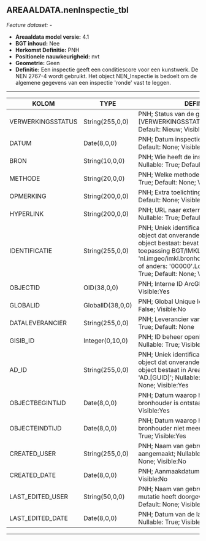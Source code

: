 ## AREAALDATA.nenInspectie_tbl

*Feature dataset: -*

* __Areaaldata model versie:__ 4.1
* __BGT inhoud:__ Nee
* __Herkomst Definitie:__ PNH
* __Positionele nauwkeurigheid:__ nvt
* __Geometrie:__ Geen
* __Definitie:__ Een inspectie geeft een conditiescore voor een kunstwerk. De NEN 2767-4 wordt gebruikt. Het object NEN_Inspectie is bedoelt om de algemene gegevens van een inspectie 'ronde' vast te leggen.

***

|KOLOM                               |TYPE              |DEFINITIE|
|------                              |----              |-----    |
|VERWERKINGSSTATUS                   |String(255,0,0)   |PNH; Status van de gegevens; keuzelijst [VERWERKINGSSTATUS]; Nullable: False; Default: Nieuw; Visible:Yes|
|DATUM                               |Date(8,0,0)       |PNH; Datum inspectie; Nullable: True; Default: None; Visible:No|
|BRON                                |String(10,0,0)    |PNH; Wie heeft de inspectie uitgevoerd; Nullable: True; Default: None; Visible:No|
|METHODE                             |String(20,0,0)    |PNH; Welke methode is gebruikt; Nullable: True; Default: None; Visible:No|
|OPMERKING                           |String(200,0,0)   |PNH; Extra toelichting; Nullable: True; Default: None; Visible:No|
|HYPERLINK                           |String(200,0,0)   |PNH; URL naar extern document; Nullable: True; Default: None; Visible:No|
|IDENTIFICATIE                       |String(255,0,0)   |PNH; Uniek identificatienummer voor het object dat onveranderlijk is zolang het object bestaat: bevat indien van toepassing BGT/IMKL ID in format 'nl.imgeo/imkl.bronhouderscode.LokaalID' of anders: '00000'.LokaalID; Nullable: True; Default: None; Visible:No|
|OBJECTID                            |OID(38,0,0)       |PNH; Interne ID ArcGIS; Nullable: False; Visible:Yes|
|GLOBALID                            |GlobalID(38,0,0)  |PNH; Global Unique Identifier; Nullable: False; Visible:No|
|DATALEVERANCIER                     |String(255,0,0)   |PNH; Leverancier van de data; Nullable: True; Default: None|
|GISIB_ID                            |Integer(0,10,0)   |PNH; ID beheer openbare ruimte (GISIB); Nullable: True; Visible:No|
|AD_ID                               |String(255,0,0)   |PNH; Uniek identificatienummer voor het object dat onveranderlijk is zolang het object bestaat in Areaaldata: in format 'AD.[GUID]'; Nullable: False; Default: None; Visible:Yes|
|OBJECTBEGINTIJD                     |Date(8,0,0)       |PNH; Datum waarop het object bij de bronhouder is ontstaan; Nullable: True; Visible:Yes|
|OBJECTEINDTIJD                      |Date(8,0,0)       |PNH; Datum waarop het object bij de bronhouder niet meer geldig is; Nullable: True; Visible:Yes|
|CREATED_USER                        |String(255,0,0)   |PNH; Naam van gebruiker die de rij heeft aangemaakt; Nullable: True; Default: None; Visible:No|
|CREATED_DATE                        |Date(8,0,0)       |PNH; Aanmaakdatum; Nullable: True; Visible:No|
|LAST_EDITED_USER                    |String(50,0,0)    |PNH; Naam van gebruiker die de laatste mutatie heeft doorgevoerd; Nullable: True; Default: None; Visible:No|
|LAST_EDITED_DATE                    |Date(8,0,0)       |PNH; Datum van de laatste mutatie; Nullable: True; Visible:No|

***
